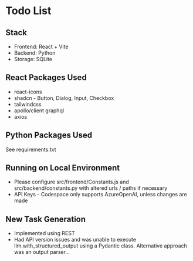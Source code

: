 # Todo List

## Stack
- Frontend: React + Vite
- Backend: Python
- Storage: SQLite

## React Packages Used
- react-icons
- shadcn - Button, Dialog, Input, Checkbox
- tailwindcss
- apollo/client graphql
- axios

## Python Packages Used
See requirements.txt

## Running on Local Environment
- Please configure src/frontend/Constants.js and src/backend/constants.py with altered urls / paths if necessary
- API Keys - Codespace only supports AzureOpenAI, unless changes are made

## New Task Generation
- Implemented using REST
- Had API version issues and was unable to execute llm.with_structured_output using a Pydantic class. Alternative approach was an output parser...

